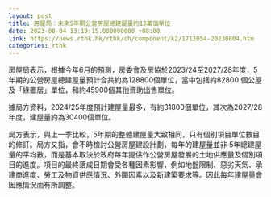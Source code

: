 ```yaml
---
layout: post
title: 房屋局：未來5年期公營房屋總建屋量約13萬個單位
date: 2023-08-04 13:19:15.000000000 +08:00
link: https://news.rthk.hk/rthk/ch/component/k2/1712054-20230804.htm
categories: rthk
---
```


房屋局表示，根據今年6月的預測，房委會及房協於2023/24至2027/28年度，5年期的公營房屋總建屋量預計合共約為128800個單位，當中包括約82800 個公屋及「綠置居」單位，和約45900個其他資助出售單位。

據局方資料，2024/25年度預計建屋量最多，有約31800個單位，其次為2027/28年度，建屋量約為30400個單位。

局方表示，與上一季比較，5年期的整體建屋量大致相同，只有個別項目單位數目的修訂。局方又指，會不時檢討公營房屋建設計劃，每年的建屋量並非 5年總建屋量的平均數，而是基本取決於政府每年提供作公營房屋發展的土地供應量及個別項目的進度。項目的最終落成日期會受各種因素影響，例如地盤限制、惡劣天氣、承建商進度、勞工及物資供應情況、外圍因素以及新建築要求等。因此每年建屋量會因應情況而有所調整。
